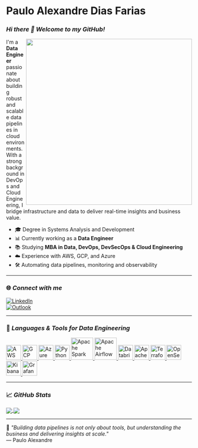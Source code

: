 # Paulo Alexandre Dias Farias

### _Hi there 👋 Welcome to my GitHub!_

<img src="https://media2.giphy.com/media/dWesBcTLavkZuG35MI/giphy.gif?cid=ecf05e47e8919723cba974ce3745352c73de740e04e7742f&rid=giphy.gif" width="450px" align="right">

I'm a **Data Engineer** passionate about building robust and scalable data pipelines in cloud environments. With a strong background in DevOps and Cloud Engineering, I bridge infrastructure and data to deliver real-time insights and business value.

- 🎓 Degree in Systems Analysis and Development  
- 📊 Currently working as a **Data Engineer**  
- 📚 Studying **MBA in Data, DevOps, DevSecOps & Cloud Engineering**  
- ☁️ Experience with AWS, GCP, and Azure  
- 🛠️ Automating data pipelines, monitoring and observability  

---

### 🌐 _Connect with me_

[![LinkedIn](https://img.shields.io/badge/LinkedIn-0077B5?style=for-the-badge&logo=linkedin&logoColor=white)](https://www.linkedin.com/in/paulo-alexandre-8b508a146/)  
[![Outlook](https://img.shields.io/badge/Outlook-0078D4?style=for-the-badge&logo=microsoft-outlook&logoColor=white)](mailto:pauloalexandre820@gmail.com)

---

### 🚀 _Languages & Tools for Data Engineering_

<p align="left">
  <a href="https://aws.amazon.com/" target="_blank">
    <img src="https://img.icons8.com/color/48/000000/amazon-web-services.png" width="40" alt="AWS"/>
  </a>
  <a href="https://cloud.google.com/" target="_blank">
    <img src="https://img.icons8.com/color/48/000000/google-cloud.png" width="40" alt="GCP"/>
  </a>
  <a href="https://azure.microsoft.com/" target="_blank">
    <img src="https://img.icons8.com/color/48/000000/azure-1.png" width="40" alt="Azure"/>
  </a>
  <a href="https://www.python.org/" target="_blank">
    <img src="https://img.icons8.com/color/48/000000/python.png" width="40" alt="Python"/>
  </a>
  <a href="https://spark.apache.org/" target="_blank">
    <img src="https://upload.wikimedia.org/wikipedia/commons/f/f3/Apache_Spark_logo.svg" width="60" alt="Apache Spark"/>
  </a>
  <a href="https://airflow.apache.org/" target="_blank">
    <img src="https://upload.wikimedia.org/wikipedia/commons/d/de/AirflowLogo.png" width="60" alt="Apache Airflow"/>
  </a>
  <a href="https://www.databricks.com/" target="_blank">
    <img src="https://cdn.brandfetch.io/idSUrLOWbH/w/800/h/840/theme/dark/symbol.png?c=1bxid64Mup7aczewSAYMX&t=1668081624532" width="40" alt="Databricks"/>
  </a>
  <a href="https://kafka.apache.org/" target="_blank">
    <img src="https://img.icons8.com/?size=100&id=fOhLNqGJsUbJ&format=png&color=000000" width="40" alt="Apache Kafka"/>
  </a>
  <a href="https://www.terraform.io/" target="_blank">
    <img src="https://img.icons8.com/color/48/000000/terraform.png" width="40" alt="Terraform"/>
  </a>
  <a href="https://opensearch.org/" target="_blank">
    <img src="https://github.com/user-attachments/assets/55673226-1672-4eea-a6eb-a36fe9e32628" width="40" alt="OpenSearch"/>
  </a>
  <a href="https://www.elastic.co/pt/kibana" target="_blank">
    <img src="https://github.com/user-attachments/assets/91333907-bade-4dab-8dac-fb06d0e44e10" width="40" alt="Kibana"/>
  </a>
  <a href="https://grafana.com/" target="_blank">
    <img src="https://img.icons8.com/color/48/000000/grafana.png" width="40" alt="Grafana"/>
  </a>
</p>

---

### 📈 _GitHub Stats_

<p>
  <a href="https://github.com/PAULOTEK">
    <img align="center" src="https://github-readme-stats.vercel.app/api/top-langs/?username=PAULOTEK&layout=compact&theme=tokyonight" />
  </a>
  <a href="https://github.com/PAULOTEK">
    <img align="center" src="https://github-readme-stats.vercel.app/api?username=PAULOTEK&show_icons=true&theme=tokyonight" />
  </a>
</p>

---

🧠 _"Building data pipelines is not only about tools, but understanding the business and delivering insights at scale."_  
— Paulo Alexandre
